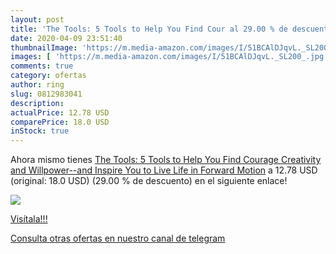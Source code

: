 ```yaml
---
layout: post
title: 'The Tools: 5 Tools to Help You Find Cour al 29.00 % de descuento'
date: 2020-04-09 23:51:40
thumbnailImage: 'https://m.media-amazon.com/images/I/51BCAlDJqvL._SL200_.jpg'
images: [ 'https://m.media-amazon.com/images/I/51BCAlDJqvL._SL200_.jpg' ]
comments: true
category: ofertas
author: ring
slug: 0812983041
description:
actualPrice: 12.78 USD
comparePrice: 18.0 USD
inStock: true
---
```


Ahora mismo tienes [The Tools: 5 Tools to Help You Find Courage  Creativity  and Willpower--and Inspire You to Live Life in Forward Motion](https://www.amazon.com/dp/0812983041/?tag=redken08-20) a 12.78 USD (original: 18.0 USD) (29.00 %  de descuento) en el siguiente enlace!

[![](https://m.media-amazon.com/images/I/51BCAlDJqvL._SL200_.jpg)](https://www.amazon.com/dp/0812983041/?tag=redken08-20)

[Visítala!!!](https://www.amazon.com/dp/0812983041/?tag=redken08-20)

[Consulta otras ofertas en nuestro canal de telegram](https://t.me/s/ofertas25)
